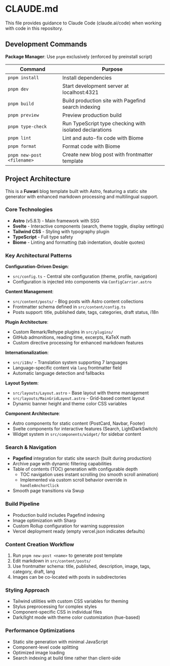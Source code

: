 # CLAUDE.md

This file provides guidance to Claude Code (claude.ai/code) when working with code in this repository.

## Development Commands

**Package Manager**: Use `pnpm` exclusively (enforced by preinstall script)

| Command | Purpose |
|---------|---------|
| `pnpm install` | Install dependencies |
| `pnpm dev` | Start development server at localhost:4321 |
| `pnpm build` | Build production site with Pagefind search indexing |
| `pnpm preview` | Preview production build |
| `pnpm type-check` | Run TypeScript type checking with isolated declarations |
| `pnpm lint` | Lint and auto-fix code with Biome |
| `pnpm format` | Format code with Biome |
| `pnpm new-post <filename>` | Create new blog post with frontmatter template |

## Project Architecture

This is a **Fuwari** blog template built with Astro, featuring a static site generator with enhanced markdown processing and multilingual support.

### Core Technologies
- **Astro** (v5.8.1) - Main framework with SSG 
- **Svelte** - Interactive components (search, theme toggle, display settings)
- **Tailwind CSS** - Styling with typography plugin
- **TypeScript** - Full type safety
- **Biome** - Linting and formatting (tab indentation, double quotes)

### Key Architectural Patterns

**Configuration-Driven Design**: 
- `src/config.ts` - Central site configuration (theme, profile, navigation)
- Configuration is injected into components via `ConfigCarrier.astro`

**Content Management**:
- `src/content/posts/` - Blog posts with Astro content collections
- Frontmatter schema defined in `src/content/config.ts`
- Posts support: title, published date, tags, categories, draft status, i18n

**Plugin Architecture**:
- Custom Remark/Rehype plugins in `src/plugins/`
- GitHub admonitions, reading time, excerpts, KaTeX math
- Custom directive processing for enhanced markdown features

**Internationalization**:
- `src/i18n/` - Translation system supporting 7 languages
- Language-specific content via `lang` frontmatter field
- Automatic language detection and fallbacks

**Layout System**:
- `src/layouts/Layout.astro` - Base layout with theme management
- `src/layouts/MainGridLayout.astro` - Grid-based content layout
- Dynamic banner height and theme color CSS variables

**Component Architecture**:
- Astro components for static content (PostCard, Navbar, Footer)
- Svelte components for interactive features (Search, LightDarkSwitch)
- Widget system in `src/components/widget/` for sidebar content

### Search & Navigation
- **Pagefind** integration for static site search (built during production)
- Archive page with dynamic filtering capabilities
- Table of contents (TOC) generation with configurable depth
  - TOC navigation uses instant scrolling (no smooth scroll animation)
  - Implemented via custom scroll behavior override in `handleAnchorClick`
- Smooth page transitions via Swup

### Build Pipeline
- Production build includes Pagefind indexing
- Image optimization with Sharp
- Custom Rollup configuration for warning suppression
- Vercel deployment ready (empty vercel.json indicates defaults)

### Content Creation Workflow
1. Run `pnpm new-post <name>` to generate post template
2. Edit markdown in `src/content/posts/`
3. Use frontmatter schema: title, published, description, image, tags, category, draft, lang
4. Images can be co-located with posts in subdirectories

### Styling Approach
- Tailwind utilities with custom CSS variables for theming
- Stylus preprocessing for complex styles
- Component-specific CSS in individual files
- Dark/light mode with theme color customization (hue-based)

### Performance Optimizations
- Static site generation with minimal JavaScript
- Component-level code splitting
- Optimized image loading
- Search indexing at build time rather than client-side